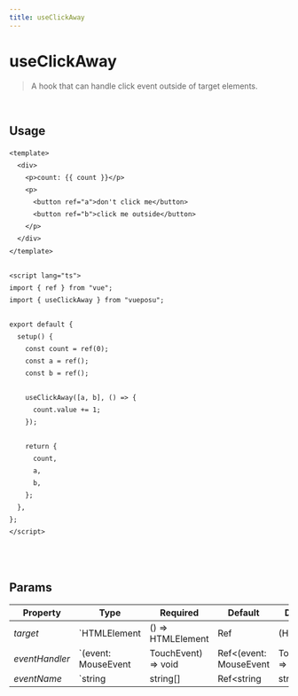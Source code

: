 ```yaml
---
title: useClickAway
---
```


# useClickAway

> A hook that can handle click event outside of target elements.

<br />

## Usage

<script>
import UseClickAwayDemo from './.vitepress/components/UseClickAwayDemo.vue'

export default {
  components: {
    UseClickAwayDemo
  }
}
</script>
<UseClickAwayDemo />

```vue
<template>
  <div>
    <p>count: {{ count }}</p>
    <p>
      <button ref="a">don't click me</button>
      <button ref="b">click me outside</button>
    </p>
  </div>
</template>

<script lang="ts">
import { ref } from "vue";
import { useClickAway } from "vueposu";

export default {
  setup() {
    const count = ref(0);
    const a = ref();
    const b = ref();

    useClickAway([a, b], () => {
      count.value += 1;
    });

    return {
      count,
      a,
      b,
    };
  },
};
</script>
```

<br />

<style>code { line-height: 1.85em; }</style>

<br />

## Params

| Property       | Type                | Required            | Default                | Description           |
| -------------- | ------------------- | ------------------- | ---------------------- | --------------------- |
| _target_       | `HTMLElement        | () => HTMLElement   | Ref<HTMLElement>       | (HTMLElement          | (() => HTMLElement) | Ref<HTMLElement>)[]` | `true` | - | execution handler target |
| _eventHandler_ | `(event: MouseEvent | TouchEvent) => void | Ref<(event: MouseEvent | TouchEvent) => void>` | `true` | - | handler function on external click |
| _eventName_    | `string             | string[]            | Ref<string             | string[]>`            | `false` | `click` | event trigger |
